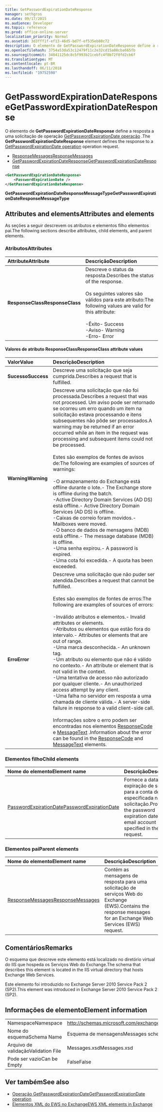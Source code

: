 ```yaml
---
title: GetPasswordExpirationDateResponse
manager: sethgros
ms.date: 09/17/2015
ms.audience: Developer
ms.topic: reference
ms.prod: office-online-server
localization_priority: Normal
ms.assetid: 3d3fff1f-ef13-46d5-bd7f-ef535eb80c72
description: O elemento de GetPasswordExpirationDateResponse define a resposta a uma solicitação de operação de operação GetPasswordExpirationDate.
ms.openlocfilehash: 3754a53da53c12479f11c2e32cd15a08cba665fb
ms.sourcegitcommit: 34041125dc8c5f993b21cebfc4f8b72f0fd2cb6f
ms.translationtype: MT
ms.contentlocale: pt-BR
ms.lasthandoff: 06/11/2018
ms.locfileid: "19752598"
---
```

# <a name="getpasswordexpirationdateresponse"></a><span data-ttu-id="e476c-103">GetPasswordExpirationDateResponse</span><span class="sxs-lookup"><span data-stu-id="e476c-103">GetPasswordExpirationDateResponse</span></span>

<span data-ttu-id="e476c-104">O elemento de **GetPasswordExpirationDateResponse** define a resposta a uma solicitação de operação [GetPasswordExpirationDate operação](getpasswordexpirationdate-operation.md) .</span><span class="sxs-lookup"><span data-stu-id="e476c-104">The **GetPasswordExpirationDateResponse** element defines the response to a [GetPasswordExpirationDate operation](getpasswordexpirationdate-operation.md) operation request.</span></span> 
  
- [<span data-ttu-id="e476c-105">ResponseMessages</span><span class="sxs-lookup"><span data-stu-id="e476c-105">ResponseMessages</span></span>](responsemessages.md)
- [<span data-ttu-id="e476c-106">GetPasswordExpirationDateResponse</span><span class="sxs-lookup"><span data-stu-id="e476c-106">GetPasswordExpirationDateResponse</span></span>](getpasswordexpirationdateresponse.md)
  
```XML
<GetPasswordExpirationDateResponse>
    <PasswordExpirationDate />
</GetPasswordExpirationDateResponse>
```

 <span data-ttu-id="e476c-107">**GetPasswordExpirationDateResponseMessageType**</span><span class="sxs-lookup"><span data-stu-id="e476c-107">**GetPasswordExpirationDateResponseMessageType**</span></span>
## <a name="attributes-and-elements"></a><span data-ttu-id="e476c-108">Attributes and elements</span><span class="sxs-lookup"><span data-stu-id="e476c-108">Attributes and elements</span></span>

<span data-ttu-id="e476c-109">As seções a seguir descrevem os atributos e elementos filho elementos pai.</span><span class="sxs-lookup"><span data-stu-id="e476c-109">The following sections describe attributes, child elements, and parent elements.</span></span>
  
### <a name="attributes"></a><span data-ttu-id="e476c-110">Atributos</span><span class="sxs-lookup"><span data-stu-id="e476c-110">Attributes</span></span>

|<span data-ttu-id="e476c-111">**Attribute**</span><span class="sxs-lookup"><span data-stu-id="e476c-111">**Attribute**</span></span>|<span data-ttu-id="e476c-112">**Descrição**</span><span class="sxs-lookup"><span data-stu-id="e476c-112">**Description**</span></span>|
|:-----|:-----|
|<span data-ttu-id="e476c-113">**ResponseClass**</span><span class="sxs-lookup"><span data-stu-id="e476c-113">**ResponseClass**</span></span> <br/> | <span data-ttu-id="e476c-114">Descreve o status da resposta.</span><span class="sxs-lookup"><span data-stu-id="e476c-114">Describes the status of the response.</span></span> <br/><br/><span data-ttu-id="e476c-115">Os seguintes valores são válidos para este atributo:</span><span class="sxs-lookup"><span data-stu-id="e476c-115">The following values are valid for this attribute:</span></span>  <br/><br/><span data-ttu-id="e476c-116">-Êxito</span><span class="sxs-lookup"><span data-stu-id="e476c-116">-  Success</span></span>  <br/><span data-ttu-id="e476c-117">-Aviso</span><span class="sxs-lookup"><span data-stu-id="e476c-117">-  Warning</span></span>  <br/><span data-ttu-id="e476c-118">-Erro</span><span class="sxs-lookup"><span data-stu-id="e476c-118">-  Error</span></span>  <br/> |
   
#### <a name="responseclass-attribute-values"></a><span data-ttu-id="e476c-119">Valores de atributo ResponseClass</span><span class="sxs-lookup"><span data-stu-id="e476c-119">ResponseClass attribute values</span></span>

|<span data-ttu-id="e476c-120">**Valor**</span><span class="sxs-lookup"><span data-stu-id="e476c-120">**Value**</span></span>|<span data-ttu-id="e476c-121">**Descrição**</span><span class="sxs-lookup"><span data-stu-id="e476c-121">**Description**</span></span>|
|:-----|:-----|
|<span data-ttu-id="e476c-122">**Sucesso**</span><span class="sxs-lookup"><span data-stu-id="e476c-122">**Success**</span></span> <br/> |<span data-ttu-id="e476c-123">Descreve uma solicitação que seja cumprida.</span><span class="sxs-lookup"><span data-stu-id="e476c-123">Describes a request that is fulfilled.</span></span>  <br/> |
|<span data-ttu-id="e476c-124">**Warning**</span><span class="sxs-lookup"><span data-stu-id="e476c-124">**Warning**</span></span> <br/> | <span data-ttu-id="e476c-125">Descreve uma solicitação que não foi processada.</span><span class="sxs-lookup"><span data-stu-id="e476c-125">Describes a request that was not processed.</span></span> <span data-ttu-id="e476c-126">Um aviso pode ser retornado se ocorreu um erro quando um item na solicitação estava processando e itens subsequentes não pôde ser processados.</span><span class="sxs-lookup"><span data-stu-id="e476c-126">A warning may be returned if an error occurred while an item in the request was processing and subsequent items could not be processed.</span></span><br/><br/> <span data-ttu-id="e476c-127">Estes são exemplos de fontes de avisos de:</span><span class="sxs-lookup"><span data-stu-id="e476c-127">The following are examples of sources of warnings:</span></span>  <br/><br/><span data-ttu-id="e476c-128">-O armazenamento do Exchange está offline durante o lote.</span><span class="sxs-lookup"><span data-stu-id="e476c-128">-  The Exchange store is offline during the batch.</span></span>  <br/><span data-ttu-id="e476c-129">-Active Directory Domain Services (AD DS) está offline.</span><span class="sxs-lookup"><span data-stu-id="e476c-129">-  Active Directory Domain Services (AD DS) is offline.</span></span>  <br/><span data-ttu-id="e476c-130">-Caixas de correio foram movidos.</span><span class="sxs-lookup"><span data-stu-id="e476c-130">-  Mailboxes were moved.</span></span>  <br/><span data-ttu-id="e476c-131">-O banco de dados de mensagens (MDB) está offline.</span><span class="sxs-lookup"><span data-stu-id="e476c-131">-  The message database (MDB) is offline.</span></span>  <br/><span data-ttu-id="e476c-132">-Uma senha expirou.</span><span class="sxs-lookup"><span data-stu-id="e476c-132">-  A password is expired.</span></span>  <br/><span data-ttu-id="e476c-133">-Uma cota foi excedida.</span><span class="sxs-lookup"><span data-stu-id="e476c-133">-  A quota has been exceeded.</span></span>  <br/> |
|<span data-ttu-id="e476c-134">**Erro**</span><span class="sxs-lookup"><span data-stu-id="e476c-134">**Error**</span></span> <br/> | <span data-ttu-id="e476c-135">Descreve uma solicitação que não puder ser atendida.</span><span class="sxs-lookup"><span data-stu-id="e476c-135">Describes a request that cannot be fulfilled.</span></span> <br/><br/><span data-ttu-id="e476c-136">Estes são exemplos de fontes de erros:</span><span class="sxs-lookup"><span data-stu-id="e476c-136">The following are examples of sources of errors:</span></span>  <br/><br/><span data-ttu-id="e476c-137">-Inválido atributos e elementos.</span><span class="sxs-lookup"><span data-stu-id="e476c-137">-  Invalid attributes or elements.</span></span>  <br/><span data-ttu-id="e476c-138">-Atributos ou elementos que estão fora do intervalo.</span><span class="sxs-lookup"><span data-stu-id="e476c-138">-  Attributes or elements that are out of range.</span></span>  <br/><span data-ttu-id="e476c-139">-Uma marca desconhecida.</span><span class="sxs-lookup"><span data-stu-id="e476c-139">-  An unknown tag.</span></span>  <br/><span data-ttu-id="e476c-140">-Um atributo ou elemento que não é válido no contexto.</span><span class="sxs-lookup"><span data-stu-id="e476c-140">-  An attribute or element that is not valid in the context.</span></span>  <br/><span data-ttu-id="e476c-141">-Uma tentativa de acesso não autorizado por qualquer cliente.</span><span class="sxs-lookup"><span data-stu-id="e476c-141">-  An unauthorized access attempt by any client.</span></span>  <br/><span data-ttu-id="e476c-142">-Uma falha no servidor em resposta a uma chamada de cliente válida.</span><span class="sxs-lookup"><span data-stu-id="e476c-142">-  A server-side failure in response to a valid client-side call.</span></span>  <br/><br/>  <span data-ttu-id="e476c-143">Informações sobre o erro podem ser encontradas nos elementos [ResponseCode](responsecode.md) e [MessageText](messagetext.md) .</span><span class="sxs-lookup"><span data-stu-id="e476c-143">Information about the error can be found in the [ResponseCode](responsecode.md) and [MessageText](messagetext.md) elements.</span></span>  <br/> |
   
### <a name="child-elements"></a><span data-ttu-id="e476c-144">Elementos filho</span><span class="sxs-lookup"><span data-stu-id="e476c-144">Child elements</span></span>

|<span data-ttu-id="e476c-145">**Nome do elemento**</span><span class="sxs-lookup"><span data-stu-id="e476c-145">**Element name**</span></span>|<span data-ttu-id="e476c-146">**Descrição**</span><span class="sxs-lookup"><span data-stu-id="e476c-146">**Description**</span></span>|
|:-----|:-----|
|[<span data-ttu-id="e476c-147">PasswordExpirationDate</span><span class="sxs-lookup"><span data-stu-id="e476c-147">PasswordExpirationDate</span></span>](passwordexpirationdate.md) <br/> |<span data-ttu-id="e476c-148">Fornece a data de expiração de senha para a conta de email especificada na solicitação.</span><span class="sxs-lookup"><span data-stu-id="e476c-148">Provides the password expiration date for the email account specified in the request.</span></span>  <br/> |
   
### <a name="parent-elements"></a><span data-ttu-id="e476c-149">Elementos pai</span><span class="sxs-lookup"><span data-stu-id="e476c-149">Parent elements</span></span>

|<span data-ttu-id="e476c-150">**Nome do elemento**</span><span class="sxs-lookup"><span data-stu-id="e476c-150">**Element name**</span></span>|<span data-ttu-id="e476c-151">**Descrição**</span><span class="sxs-lookup"><span data-stu-id="e476c-151">**Description**</span></span>|
|:-----|:-----|
|[<span data-ttu-id="e476c-152">ResponseMessages</span><span class="sxs-lookup"><span data-stu-id="e476c-152">ResponseMessages</span></span>](responsemessages.md) <br/> |<span data-ttu-id="e476c-153">Contém as mensagens de resposta para uma solicitação de serviços Web do Exchange (EWS).</span><span class="sxs-lookup"><span data-stu-id="e476c-153">Contains the response messages for an Exchange Web Services (EWS) request.</span></span>  <br/> |
   
## <a name="remarks"></a><span data-ttu-id="e476c-154">Comentários</span><span class="sxs-lookup"><span data-stu-id="e476c-154">Remarks</span></span>

<span data-ttu-id="e476c-155">O esquema que descreve este elemento está localizado no diretório virtual do IIS que hospeda os Serviços Web do Exchange.</span><span class="sxs-lookup"><span data-stu-id="e476c-155">The schema that describes this element is located in the IIS virtual directory that hosts Exchange Web Services.</span></span>
  
<span data-ttu-id="e476c-156">Este elemento foi introduzido no Exchange Server 2010 Service Pack 2 (SP2).</span><span class="sxs-lookup"><span data-stu-id="e476c-156">This element was introduced in Exchange Server 2010 Service Pack 2 (SP2).</span></span>
  
## <a name="element-information"></a><span data-ttu-id="e476c-157">Informações de elemento</span><span class="sxs-lookup"><span data-stu-id="e476c-157">Element information</span></span>

|||
|:-----|:-----|
|<span data-ttu-id="e476c-158">Namespace</span><span class="sxs-lookup"><span data-stu-id="e476c-158">Namespace</span></span>  <br/> |http://schemas.microsoft.com/exchange/services/2006/messages  <br/> |
|<span data-ttu-id="e476c-159">Nome do esquema</span><span class="sxs-lookup"><span data-stu-id="e476c-159">Schema Name</span></span>  <br/> |<span data-ttu-id="e476c-160">Esquema de mensagens</span><span class="sxs-lookup"><span data-stu-id="e476c-160">Messages schema</span></span>  <br/> |
|<span data-ttu-id="e476c-161">Arquivo de validação</span><span class="sxs-lookup"><span data-stu-id="e476c-161">Validation File</span></span>  <br/> |<span data-ttu-id="e476c-162">Messages.xsd</span><span class="sxs-lookup"><span data-stu-id="e476c-162">Messages.xsd</span></span>  <br/> |
|<span data-ttu-id="e476c-163">Pode ser vazio</span><span class="sxs-lookup"><span data-stu-id="e476c-163">Can be Empty</span></span>  <br/> |<span data-ttu-id="e476c-164">False</span><span class="sxs-lookup"><span data-stu-id="e476c-164">False</span></span>  <br/> |
   
## <a name="see-also"></a><span data-ttu-id="e476c-165">Ver também</span><span class="sxs-lookup"><span data-stu-id="e476c-165">See also</span></span>

- [<span data-ttu-id="e476c-166">Operação GetPasswordExpirationDate</span><span class="sxs-lookup"><span data-stu-id="e476c-166">GetPasswordExpirationDate operation</span></span>](getpasswordexpirationdate-operation.md)
- [<span data-ttu-id="e476c-167">Elementos XML do EWS no Exchange</span><span class="sxs-lookup"><span data-stu-id="e476c-167">EWS XML elements in Exchange</span></span>](ews-xml-elements-in-exchange.md)

